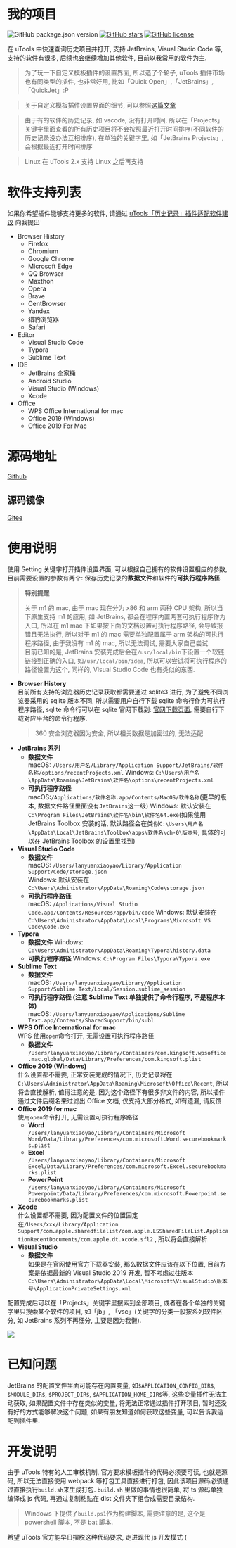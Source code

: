 # 我的项目

![GitHub package.json version](https://img.shields.io/github/package-json/v/LanyuanXiaoyao-Studio/utools-recent-projects)
[![GitHub stars](https://img.shields.io/github/stars/LanyuanXiaoyao-Studio/utools-recent-projects)](https://github.com/LanyuanXiaoyao-Studio/utools-recent-projects/stargazers)
[![GitHub license](https://img.shields.io/github/license/LanyuanXiaoyao-Studio/utools-recent-projects)](https://github.com/LanyuanXiaoyao-Studio/utools-recent-projects)

在 uTools 中快速查询历史项目并打开, 支持 JetBrains, Visual Studio Code 等, 支持的软件有很多, 后续也会继续增加其他软件, 目前以我常用的软件为主.

> 为了玩一下自定义模板插件的设置界面, 所以造了个轮子, uTools 插件市场也有同类型的插件, 也非常好用, 比如「Quick Open」,「JetBrains」,「QuickJet」:P


> 关于自定义模板插件设置界面的细节, 可以参照[这篇文章](https://yuanliao.info/d/3979)


> 由于有的软件的历史记录, 如 vscode, 没有打开时间, 所以在「Projects」关键字里面查看的所有历史项目将不会按照最近打开时间排序(不同软件的历史记录没办法互相排序), 在单独的关键字里, 如「JetBrains Projects」, 会根据最近打开时间排序


> Linux 在 uTools 2.x 支持 Linux 之后再支持

# 软件支持列表

如果你希望插件能够支持更多的软件, 请通过 [uTools「历史记录」插件适配软件建议](https://docs.qq.com/form/page/DZFhlZXRSendzc3dR) 向我提出

- Browser History
  - Firefox
  - Chromium
  - Google Chrome
  - Microsoft Edge
  - QQ Browser
  - Maxthon
  - Opera
  - Brave
  - CentBrowser
  - Yandex
  - 猎豹浏览器
  - Safari
- Editor
  - Visual Studio Code
  - Typora
  - Sublime Text
- IDE
  - JetBrains 全家桶
  - Android Studio
  - Visual Studio (Windows)
  - Xcode
- Office
  - WPS Office International for mac
  - Office 2019 (Windows)
  - Office 2019 For Mac

# 源码地址

[Github](https://github.com/LanyuanXiaoyao-Studio/utools-recent-projects)

## 源码镜像

[Gitee](https://gitee.com/LanyuanXiaoyao-Studio/utools-recent-projects)

# 使用说明

使用 Setting 关键字打开插件设置界面, 可以根据自己拥有的软件设置相应的参数, 目前需要设置的参数有两个: 保存历史记录的**数据文件**和软件的**可执行程序路径**.

> **特别提醒**
>
> 关于 m1 的 mac, 由于 mac 现在分为 x86 和 arm 两种 CPU 架构, 所以当下原生支持 m1 的应用, 如 JetBrains, 都会在程序内置两套可执行程序作为入口, 所以在 m1 mac 下如果按下面的文档设置可执行程序路径, 会导致报错且无法执行, 所以对于 m1 的 mac 需要单独配置属于 arm 架构的可执行程序路径, 由于我没有 m1 的 mac, 所以无法调试, 需要大家自己尝试.  
> 目前已知的是, JetBrains 安装完成后会在`/usr/local/bin`下设置一个软链链接到正确的入口, 如`/usr/local/bin/idea`, 所以可以尝试将可执行程序的路径设置为这个, 同样的, Visual Studio Code 也有类似的东西.

- **Browser History**  
  目前所有支持的浏览器历史记录获取都需要通过 sqlite3 进行, 为了避免不同浏览器采用的 sqlite 版本不同, 所以需要用户自行下载 sqlite 命令行作为可执行程序路径, sqlite 命令行可以在 sqlite
  官网下载到: [官网下载页面](https://www.sqlite.org/download.html), 需要自行下载对应平台的命令行程序.
  > 360 安全浏览器因为安全, 所以相关数据是加密过的, 无法适配
- **JetBrains 系列**
  - **数据文件**  
    macOS: `/Users/用户名/Library/Application Support/JetBrains/软件名称/options/recentProjects.xml`
    Windows: `C:\Users\用户名\AppData\Roaming\JetBrains\软件名\options\recentProjects.xml`
  - **可执行程序路径**  
    macOS:`/Applications/软件名称.app/Contents/MacOS/软件名称`(更早的版本, 数据文件路径里面没有`JetBrains`这一级)
    Windows: 默认安装在`C:\Program Files\JetBrains\软件名\bin\软件名64.exe`(如果使用 JetBrains Toolbox 安装的话,
    默认路径会在类似`C:\Users\用户名\AppData\Local\JetBrains\Toolbox\apps\软件名\ch-0\版本号`, 具体的可以在 JetBrains Toolbox 的设置里找到)
- **Visual Studio Code**
  - **数据文件**  
    macOS: `/Users/lanyuanxiaoyao/Library/Application Support/Code/storage.json`  
    Windows: 默认安装在`C:\Users\Administrator\AppData\Roaming\Code\storage.json`
  - **可执行程序路径**  
    macOS: `/Applications/Visual Studio Code.app/Contents/Resources/app/bin/code`
    Windows: 默认安装在`C:\Users\Administrator\AppData\Local\Programs\Microsoft VS Code\Code.exe`
- **Typora**
  - **数据文件**
    Windows: `C:\Users\Administrator\AppData\Roaming\Typora\history.data`
  - **可执行程序路径**
    Windows: `C:\Program Files\Typora\Typora.exe`
- **Sublime Text**
  - **数据文件**  
    macOS: `/Users/lanyuanxiaoyao/Library/Application Support/Sublime Text/Local/Session.sublime_session`
  - **可执行程序路径 (注意 Sublime Text 单独提供了命令行程序, 不是程序本体)**  
    macOS: `/Users/lanyuanxiaoyao/Applications/Sublime Text.app/Contents/SharedSupport/bin/subl`
- **WPS Office International for mac**  
  WPS 使用`open`命令打开, 无需设置可执行程序路径
  - **数据文件**  
    `/Users/lanyuanxiaoyao/Library/Containers/com.kingsoft.wpsoffice.mac.global/Data/Library/Preferences/com.kingsoft.plist`
- **Office 2019 (Windows)**  
  什么设置都不需要, 正常安装完成的情况下, 历史记录将在`C:\Users\Administrator\AppData\Roaming\Microsoft\Office\Recent`, 所以将会直接解析, 值得注意的是,
  因为这个路径下有很多非文件的内容, 所以插件通过文件后缀名来过滤出 Office 文档, 仅支持大部分格式, 如有遗漏, 请反馈
- **Office 2019 for mac**  
  使用`open`命令打开, 无需设置可执行程序路径
  - **Word**  
    `/Users/lanyuanxiaoyao/Library/Containers/Microsoft Word/Data/Library/Preferences/com.microsoft.Word.securebookmarks.plist`
  - **Excel**  
    `/Users/lanyuanxiaoyao/Library/Containers/Microsoft Excel/Data/Library/Preferences/com.microsoft.Excel.securebookmarks.plist`
  - **PowerPoint**  
    `/Users/lanyuanxiaoyao/Library/Containers/Microsoft Powerpoint/Data/Library/Preferences/com.microsoft.Powerpoint.securebookmarks.plist`
- **Xcode**  
  什么设置都不需要,
  因为配置文件的位置固定在`/Users/xxx/Library/Application Support/com.apple.sharedfilelist/com.apple.LSSharedFileList.ApplicationRecentDocuments/com.apple.dt.xcode.sfl2`
  , 所以将会直接解析
- **Visual Studio**
  - **数据文件**  
    如果是在官网使用官方下载器安装, 那么数据文件应该在以下位置, 目前方案是依据最新的 Visual Studio 2019 开发, 暂不考虑过往版本  
    `C:\Users\Administrator\AppData\Local\Microsoft\VisualStudio\版本号\ApplicationPrivateSettings.xml`

配置完成后可以在「Projects」关键字里搜索到全部项目, 或者在各个单独的关键字里只搜索某个软件的项目, 如「jb」, 「vsc」(关键字的分类一般按系列软件区分, 如 JetBrains 系列不再细分, 主要是因为我懒).

![](https://z3.ax1x.com/2021/08/04/fkUt4x.png)

# 已知问题

JetBrains 的配置文件里面可能存在内置变量, 如`$APPLICATION_CONFIG_DIR$`, `$MODULE_DIR$`, `$PROJECT_DIR$`, `$APPLICATION_HOME_DIR$`等,
这些变量插件无法主动获取, 如果配置文件中存在类似的变量, 将无法正常通过插件打开项目, 暂时还没有好的方式能够解决这个问题, 如果有朋友知道如何获取这些变量, 可以告诉我适配到插件里.

# 开发说明

由于 uTools 特有的人工审核机制, 官方要求模板插件的代码必须要可读, 也就是源码, 所以无法直接使用 webpack 等打包工具直接进行打包, 因此该项目源码必须通过直接执行`build.sh`来生成打包. `build.sh`
里做的事情也很简单, 将 ts 源码单独编译成 js 代码, 再通过复制粘贴在 dist 文件夹下组合成需要目录结构.

> Windows 下提供了`build.ps1`作为构建脚本, 需要注意的是, 这个是 powershell 脚本, 不是 bat 脚本.

希望 uTools 官方能早日摆脱这种代码要求, 走进现代 js 开发模式 (
